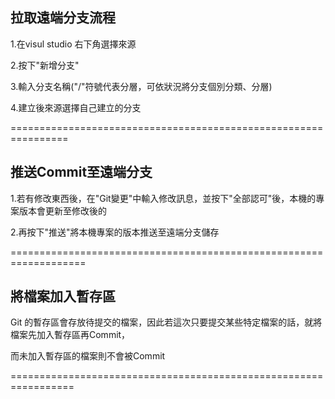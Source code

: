## 拉取遠端分支流程

1.在visul studio 右下角選擇來源

2.按下"新增分支"

3.輸入分支名稱("/"符號代表分層，可依狀況將分支個別分類、分層)

4.建立後來源選擇自己建立的分支

================================================================

## 推送Commit至遠端分支

1.若有修改東西後，在"Git變更"中輸入修改訊息，並按下"全部認可"後，本機的專案版本會更新至修改後的

2.再按下"推送"將本機專案的版本推送至遠端分支儲存

===================================================================

## 將檔案加入暫存區

Git 的暫存區會存放待提交的檔案，因此若這次只要提交某些特定檔案的話，就將檔案先加入暫存區再Commit，

而未加入暫存區的檔案則不會被Commit

=================================================================